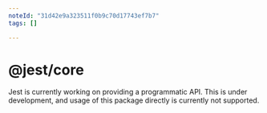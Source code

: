 ```yaml
---
noteId: "31d42e9a323511f0b9c70d17743ef7b7"
tags: []

---
```


# @jest/core

Jest is currently working on providing a programmatic API. This is under development, and usage of this package directly is currently not supported.
